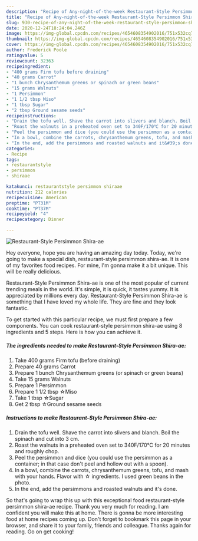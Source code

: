 ```yaml
---
description: "Recipe of Any-night-of-the-week Restaurant-Style Persimmon Shira-ae"
title: "Recipe of Any-night-of-the-week Restaurant-Style Persimmon Shira-ae"
slug: 930-recipe-of-any-night-of-the-week-restaurant-style-persimmon-shira-ae
date: 2020-12-24T18:24:04.246Z
image: https://img-global.cpcdn.com/recipes/4654608354902016/751x532cq70/restaurant-style-persimmon-shira-ae-recipe-main-photo.jpg
thumbnail: https://img-global.cpcdn.com/recipes/4654608354902016/751x532cq70/restaurant-style-persimmon-shira-ae-recipe-main-photo.jpg
cover: https://img-global.cpcdn.com/recipes/4654608354902016/751x532cq70/restaurant-style-persimmon-shira-ae-recipe-main-photo.jpg
author: Frederick Poole
ratingvalue: 5
reviewcount: 32363
recipeingredient:
- "400 grams Firm tofu before draining"
- "40 grams Carrot"
- "1 bunch Chrysanthemum greens or spinach or green beans"
- "15 grams Walnuts"
- "1 Persimmon"
- "1 1/2 tbsp Miso"
- "1 tbsp Sugar"
- "2 tbsp Ground sesame seeds"
recipeinstructions:
- "Drain the tofu well. Shave the carrot into slivers and blanch. Boil the spinach and cut into 3 cm."
- "Roast the walnuts in a preheated oven set to 340F/170℃ for 20 minutes and roughly chop."
- "Peel the persimmon and dice (you could use the persimmon as a container; in that case don&#39;t peel and hollow out with a spoon)."
- "In a bowl, combine the carrots, chrysanthemum greens, tofu, and mash with your hands. Flavor with ☆ ingredients. I used green beans in the photo."
- "In the end, add the persimmons and roasted walnuts and it&#39;s done."
categories:
- Recipe
tags:
- restaurantstyle
- persimmon
- shiraae

katakunci: restaurantstyle persimmon shiraae 
nutrition: 212 calories
recipecuisine: American
preptime: "PT31M"
cooktime: "PT37M"
recipeyield: "4"
recipecategory: Dinner

---
```



![Restaurant-Style Persimmon Shira-ae](https://img-global.cpcdn.com/recipes/4654608354902016/751x532cq70/restaurant-style-persimmon-shira-ae-recipe-main-photo.jpg)

Hey everyone, hope you are having an amazing day today. Today, we're going to make a special dish, restaurant-style persimmon shira-ae. It is one of my favorites food recipes. For mine, I'm gonna make it a bit unique. This will be really delicious.

Restaurant-Style Persimmon Shira-ae is one of the most popular of current trending meals in the world. It's simple, it is quick, it tastes yummy. It is appreciated by millions every day. Restaurant-Style Persimmon Shira-ae is something that I have loved my whole life. They are fine and they look fantastic.




To get started with this particular recipe, we must first prepare a few components. You can cook restaurant-style persimmon shira-ae using 8 ingredients and 5 steps. Here is how you can achieve it.

<!--inarticleads1-->

##### The ingredients needed to make Restaurant-Style Persimmon Shira-ae:

1. Take 400 grams Firm tofu (before draining)
1. Prepare 40 grams Carrot
1. Prepare 1 bunch Chrysanthemum greens (or spinach or green beans)
1. Take 15 grams Walnuts
1. Prepare 1 Persimmon
1. Prepare 1 1/2 tbsp ☆Miso
1. Take 1 tbsp ☆Sugar
1. Get 2 tbsp ☆Ground sesame seeds




<!--inarticleads2-->

##### Instructions to make Restaurant-Style Persimmon Shira-ae:

1. Drain the tofu well. Shave the carrot into slivers and blanch. Boil the spinach and cut into 3 cm.
1. Roast the walnuts in a preheated oven set to 340F/170℃ for 20 minutes and roughly chop.
1. Peel the persimmon and dice (you could use the persimmon as a container; in that case don&#39;t peel and hollow out with a spoon).
1. In a bowl, combine the carrots, chrysanthemum greens, tofu, and mash with your hands. Flavor with ☆ ingredients. I used green beans in the photo.
1. In the end, add the persimmons and roasted walnuts and it&#39;s done.




So that's going to wrap this up with this exceptional food restaurant-style persimmon shira-ae recipe. Thank you very much for reading. I am confident you will make this at home. There is gonna be more interesting food at home recipes coming up. Don't forget to bookmark this page in your browser, and share it to your family, friends and colleague. Thanks again for reading. Go on get cooking!
